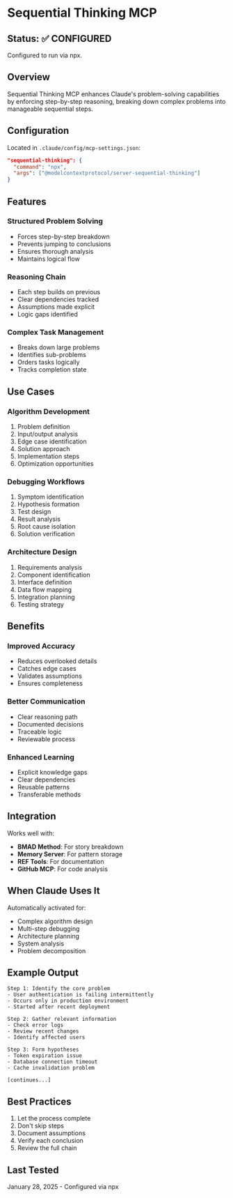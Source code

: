 # Sequential Thinking MCP

## Status: ✅ CONFIGURED

Configured to run via npx.

## Overview

Sequential Thinking MCP enhances Claude's problem-solving capabilities by enforcing step-by-step reasoning, breaking down complex problems into manageable sequential steps.

## Configuration

Located in `.claude/config/mcp-settings.json`:
```json
"sequential-thinking": {
  "command": "npx",
  "args": ["@modelcontextprotocol/server-sequential-thinking"]
}
```

## Features

### Structured Problem Solving
- Forces step-by-step breakdown
- Prevents jumping to conclusions
- Ensures thorough analysis
- Maintains logical flow

### Reasoning Chain
- Each step builds on previous
- Clear dependencies tracked
- Assumptions made explicit
- Logic gaps identified

### Complex Task Management
- Breaks down large problems
- Identifies sub-problems
- Orders tasks logically
- Tracks completion state

## Use Cases

### Algorithm Development
1. Problem definition
2. Input/output analysis
3. Edge case identification
4. Solution approach
5. Implementation steps
6. Optimization opportunities

### Debugging Workflows
1. Symptom identification
2. Hypothesis formation
3. Test design
4. Result analysis
5. Root cause isolation
6. Solution verification

### Architecture Design
1. Requirements analysis
2. Component identification
3. Interface definition
4. Data flow mapping
5. Integration planning
6. Testing strategy

## Benefits

### Improved Accuracy
- Reduces overlooked details
- Catches edge cases
- Validates assumptions
- Ensures completeness

### Better Communication
- Clear reasoning path
- Documented decisions
- Traceable logic
- Reviewable process

### Enhanced Learning
- Explicit knowledge gaps
- Clear dependencies
- Reusable patterns
- Transferable methods

## Integration

Works well with:
- **BMAD Method**: For story breakdown
- **Memory Server**: For pattern storage
- **REF Tools**: For documentation
- **GitHub MCP**: For code analysis

## When Claude Uses It

Automatically activated for:
- Complex algorithm design
- Multi-step debugging
- Architecture planning
- System analysis
- Problem decomposition

## Example Output

```
Step 1: Identify the core problem
- User authentication is failing intermittently
- Occurs only in production environment
- Started after recent deployment

Step 2: Gather relevant information
- Check error logs
- Review recent changes
- Identify affected users

Step 3: Form hypotheses
- Token expiration issue
- Database connection timeout
- Cache invalidation problem

[continues...]
```

## Best Practices

1. Let the process complete
2. Don't skip steps
3. Document assumptions
4. Verify each conclusion
5. Review the full chain

## Last Tested

January 28, 2025 - Configured via npx